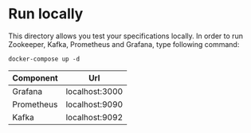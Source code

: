 # Run locally

This directory allows you test your specifications locally. In order to run Zookeeper, Kafka, Prometheus and Grafana, type following command:

`docker-compose up -d`

| Component  | Url            |
|------------|----------------|
| Grafana    | localhost:3000 |
| Prometheus | localhost:9090 |
| Kafka      | localhost:9092 |
